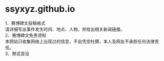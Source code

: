 # ssyxyz.github.io
1、赛博碑文投稿格式  
请详细写出事件发生时间、地点、人物，并给出相关新闻链接。  
2、赛博碑文免责须知  
本网站只收集网络上出现过的信息，不会凭空杜撰，本人及网友不承担任何法律责任。  
3、祭泥苔没
